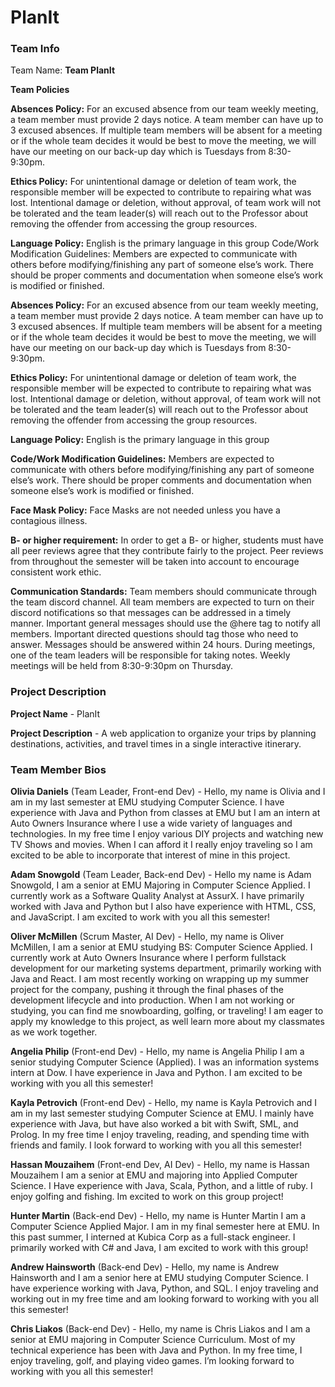 # PlanIt

### Team Info

Team Name: **Team PlanIt**

**Team Policies**

**Absences Policy:**
For an excused absence from our team weekly meeting, a team member must provide 2 days notice. A team member can have up to 3 excused absences. If multiple team members will be absent for a meeting or if the whole team decides it would be best to move the meeting, we will have our meeting on our back-up day which is Tuesdays from 8:30-9:30pm.

**Ethics Policy:**
For unintentional damage or deletion of team work, the responsible member will be expected to contribute to repairing what was lost.
Intentional damage or deletion, without approval, of team work will not be tolerated and the team leader(s) will reach out to the Professor about removing the offender from accessing the group resources.

**Language Policy:**
English is the primary language in this group
Code/Work Modification Guidelines:
Members are expected to communicate with others before modifying/finishing any part of someone else’s work. There should be proper comments and documentation when someone else’s work is modified or finished.

**Absences Policy:**
For an excused absence from our team weekly meeting, a team member must provide 2 days notice. A team member can have up to 3 excused absences. If multiple team members will be absent for a meeting or if the whole team decides it would be best to move the meeting, we will have our meeting on our back-up day which is Tuesdays from 8:30-9:30pm.

**Ethics Policy:**
For unintentional damage or deletion of team work, the responsible member will be expected to contribute to repairing what was lost.
Intentional damage or deletion, without approval, of team work will not be tolerated and the team leader(s) will reach out to the Professor about removing the offender from accessing the group resources.

**Language Policy:**
English is the primary language in this group

**Code/Work Modification Guidelines:**
Members are expected to communicate with others before modifying/finishing any part of someone else’s work. There should be proper comments and documentation when someone else’s work is modified or finished.

**Face Mask Policy:**
Face Masks are not needed unless you have a contagious illness.

**B- or higher requirement:**
In order to get a B- or higher, students must have all peer reviews agree that they contribute fairly to the project. Peer reviews from throughout the semester will be taken into account to encourage consistent work ethic.

**Communication Standards:**
Team members should communicate through the team discord channel. All team members are expected to turn on their discord notifications so that messages can be addressed in a timely manner. Important general messages should use the @here tag to notify all members. Important directed questions should tag those who need to answer. Messages should be answered within 24 hours. During meetings, one of the team leaders will be responsible for taking notes. Weekly meetings will be held from 8:30-9:30pm on Thursday.

### Project Description

**Project Name** - PlanIt

**Project Description** - A web application to organize your trips by planning destinations, activities, and travel times in a single interactive itinerary.

### Team Member Bios

**Olivia Daniels** (Team Leader, Front-end Dev) - Hello, my name is Olivia and I am in my last semester at EMU studying Computer Science. I have experience with Java and Python from classes at EMU but I am an intern at Auto Owners Insurance where I use a wide variety of languages and technologies. In my free time I enjoy various DIY projects and watching new TV Shows and movies. When I can afford it I really enjoy traveling so I am excited to be able to incorporate that interest of mine in this project.

**Adam Snowgold** (Team Leader, Back-end Dev) - Hello my name is Adam Snowgold, I am a senior at EMU Majoring in Computer Science Applied. I currently work as a Software Quality Analyst at AssurX. I have primarily worked with Java and Python but I also have experience with HTML, CSS, and JavaScript. I am excited to work with you all this semester!

**Oliver McMillen** (Scrum Master, AI Dev) - Hello, my name is Oliver McMillen, I am a senior at EMU studying BS: Computer Science Applied. I currently work at Auto Owners Insurance where I perform fullstack development for our marketing systems department, primarily working with Java and React. I am most recently working on wrapping up my summer project for the company, pushing it through the final phases of the development lifecycle and into production. When I am not working or studying, you can find me snowboarding, golfing, or traveling! I am eager to apply my knowledge to this project, as well learn more about my classmates as we work together. 

**Angelia Philip** (Front-end Dev) - Hello, my name is Angelia Philip I am a senior studying Computer Science (Applied). I was an information systems intern at Dow. I have experience in Java and Python. I am excited to be working with you all this semester!

**Kayla Petrovich** (Front-end Dev) - Hello, my name is Kayla Petrovich and I am in my last semester studying Computer Science at EMU. I mainly have experience with Java, but have also worked a bit with Swift, SML, and Prolog. In my free time I enjoy traveling, reading, and spending time with friends and family. I look forward to working with you all this semester!

**Hassan Mouzaihem** (Front-end Dev, AI Dev) - Hello, my name is Hassan Mouzaihem I am a senior at EMU and majoring into Applied Computer Science. I Have experience with Java, Scala, Python, and a little of ruby. I enjoy golfing and fishing. Im excited to work on this group project!

**Hunter Martin** (Back-end Dev) - Hello, my name is Hunter Martin I am a Computer Science Applied Major. I am in my final semester here at EMU. In this past summer, I interned at Kubica Corp as a full-stack engineer. I primarily worked with C# and Java, I am excited to work with this group!

**Andrew Hainsworth** (Back-end Dev) - Hello, my name is Andrew Hainsworth and I am a senior here at EMU studying Computer Science. I have experience working with Java, Python, and SQL. I enjoy traveling and working out in my free time and am looking forward to working with you all this semester!

**Chris Liakos** (Back-end Dev) - Hello, my name is Chris Liakos and I am a senior at EMU majoring in Computer Science Curriculum. Most of my technical experience has been with Java and Python. In my free time, I enjoy traveling, golf, and playing video games. I’m looking forward to working with you all this semester!
